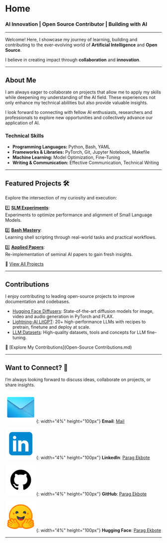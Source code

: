 # **Home**  
### AI Innovation | Open Source Contributor | Building with AI 

---

Welcome! Here, I showcase my journey of learning, building and contributing to the ever-evolving world of **Artificial Intelligence** and **Open Source**.  

I believe in creating impact through **collaboration** and **innovation**.  

---

## **About Me** 
I am always eager to collaborate on projects that allow me to apply my skills while deepening my understanding of the AI field. These experiences not only enhance my technical abilities but also provide valuable insights.

I look forward to connecting with fellow AI enthusiasts, researchers and professionals to explore new opportunities and collectively advance our application of AI.  

### **Technical Skills** 
 
- **Programming Languages:** Python, Bash, YAML  
- **Frameworks & Libraries:** PyTorch, Git, Jupyter Notebook, Makefile
- **Machine Learning:** Model Optimization, Fine-Tuning  
- **Writing & Communication:** Effective Communication, Technical Writing  

---

## **Featured Projects** 🛠️  
Explore the intersection of my curiosity and execution:  

1️⃣ **[SLM Experiments](https://github.com/ParagEkbote/slm-experiments)**:  
Experiments to optimize performance and alignment of Small Language Models.  

2️⃣ **[Bash Mastery](https://github.com/ParagEkbote/bash-mastery)**:  
Learning shell scripting through real-world tasks and practical workflows.  

3️⃣ **[Applied Papers](https://github.com/ParagEkbote/applied-papers)**:  
Re-implementation of seminal AI papers to gain fresh insights.  

🎯 [View All Projects](Projects.md)

---

## **Contributions**  
I enjoy contributing to leading open-source projects to improve documentation and codebases.  

- [Hugging Face Diffusers](https://github.com/huggingface/diffusers): State-of-the-art diffusion models for image, video and audio generation in PyTorch and FLAX.  
- [Lightning-AI LitGPT](https://github.com/Lightning-AI/litgpt): 20+ high-performance LLMs with recipes to pretrain, finetune and deploy at scale.  
- [LLM Datasets](https://github.com/mlabonne/llm-datasets): High-quality datasets, tools and concepts for LLM fine-tuning.  

📂 [Explore My Contributions](Open-Source Contributions.md)  
 
---

## **Want to Connect?** 🤝  

I’m always looking forward to discuss ideas, collaborate on projects, or share insights.

![alt text](image-9.png){: width="4%" height="100px"} **Email**: [Mail](mailto:paragekbote23@gmail.com)

![alt text](image-7.png){: width="4%" height="100px"}  **LinkedIn**: [Parag Ekbote](https://www.linkedin.com/in/parag-ekbote/)  

![alt text](image-8.png){: width="4%" height="100px"} **GitHub**: [Parag Ekbote](https://github.com/ParagEkbote/)  

![alt text](image-10.png){: width="4%" height="100px"} **Hugging Face**: [Parag Ekbote](https://huggingface.co/AINovice2005)

---
